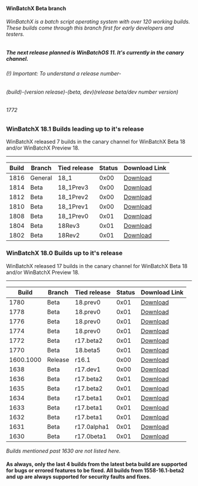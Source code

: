 #### WinBatchX Beta branch
###### WinBatchX is a batch script operating system with over 120 working builds. These builds come through this branch first for early developers and testers.

##### The next release planned is WinBatchOS 11. It's currently in the canary channel.

###### (!) Important: To understand a release number-

###### (build)-(version release)-(beta, dev)(release beta/dev number version)
###### 1772



### WinBatchX 18.1 Builds leading up to it's release

WinBatchX released 7 builds in the canary channel for WinBatchX Beta 18 and/or WinBatchX Preview 18.

***
Build | Branch | Tied release | Status | Download Link |
------|--------|--------------|--------|---------------|
1816 | General | 18_1 | 0x00 | [Download](https://github.com/bes-ptah/WinBatchX/releases/download/1810/18.1816.zip) |
1814 | Beta | 18_1Prev3 | 0x00 | [Download](https://github.com/bes-ptah/WinBatchX/releases/download/1810/18.1814.zip) |
1812 | Beta | 18_1Prev2 | 0x00 | [Download](https://github.com/bes-ptah/WinBatchX/releases/download/1810/18.1812.zip) |
1810 | Beta | 18_1Prev1 | 0x00 | [Download](https://github.com/bes-ptah/WinBatchX/releases/download/1810/18.1810.zip) |
1808 | Beta | 18_1Prev0 | 0x01 | [Download](https://github.com/bes-ptah/WinBatchX/releases/download/1808/18.1808.zip) |
1804 | Beta | 18Rev3 | 0x01 | [Download](https://github.com/bes-ptah/WinBatchX/releases/download/1804/18.1804.zip) |
1802 | Beta | 18Rev2 | 0x01 | [Download](https://github.com/bes-ptah/WinBatchX/releases/download/1802/18.1802.zip) |


### WinBatchX 18.0 Builds up to it's release

WinBatchX released 17 builds in the canary channel for WinBatchX Beta 18 and/or WinBatchX Preview 18.

***
Build | Branch | Tied release | Status | Download Link |
------|--------|--------------|--------|---------------|
1780 | Beta | 18.prev0 | 0x01 | [Download](https://github.com/bes-ptah/WinBatchX/releases/download/1780/WBX_BUILD_1780.zip) |
1778 | Beta | 18.prev0 | 0x01 | [Download](https://github.com/bes-ptah/WinBatchX/releases/download/1778/WBX_BUILD_1778.zip) |
1776 | Beta | 18.prev0 | 0x01 | [Download](https://github.com/bes-ptah/WinBatchX/releases/download/1776/WBX_BUILD_1776.zip) |
1774 | Beta | 18.prev0  | 0x01 | [Download](https://github.com/bes-ptah/WinBatchX/releases/download/1774/WBX_BUILD_1774.zip) |
1772 | Beta | r17.beta2 | 0x01 | [Download](https://github.com/bes-ptah/WinBatchX/releases/download/1772/WBX_BUILD_1772.zip) |
1770 | Beta | 18.beta5  | 0x01 | [Download](https://github.com/bes-ptah/WinBatchX/releases/download/1770/WBX_BUILD_1770.zip) |
1600.1000 | Release | r16.1 | 0x00 | [Download](https://github.com/bes-ptah/WinBatchX/releases/download/1601-16.1/WinBatchXr1600.1000.zip) |
1638 | Beta | r17.dev1 | 0x00 | [Download](https://github.com/bes-ptah/WinBatchX/releases/download/1638/WinBatchXBuild1638.zip) |
1636 | Beta | r17.beta2 | 0x01 | [Download](https://github.com/bes-ptah/WinBatchX/releases/download/1636/WinBatchXBuild1636.zip) |
1635 | Beta | r17.beta2 | 0x01 | [Download](https://github.com/bes-ptah/WinBatchX/releases/download/1635/WinBatchXBuild1635.zip) |
1634 | Beta | r17.beta1 | 0x01 | [Download](https://github.com/bes-ptah/WinBatchX/releases/download/1634/WinBatchXBuild1634.zip) |
1633 | Beta | r17.beta1 | 0x01 | [Download](https://github.com/bes-ptah/WinBatchX/releases/download/1633/WinBatchXBuild1633.zip) |
1632 | Beta | r17.beta1 | 0x01 | [Download](https://github.com/bes-ptah/WinBatchX/releases/download/1632-17.0-dev/WinBatchXBuild1632.zip) |
1631 | Beta | r17.0alpha1 | 0x01 | [Download](https://github.com/bes-ptah/WinBatchX/releases/download/1631-17.0alpha1/WinBatchXBuild1631.zip) |
1630 | Beta | r17.0beta1 | 0x01 | [Download](https://github.com/bes-ptah/WinBatchX/releases/download/1630-17.0beta.1/WinBatchXBuild1630.zip) |

*Builds mentioned past 1630 are not listed here.*

#### As always, only the last 4 builds from the latest beta build are supported for bugs or errored features to be fixed. All builds from 1558-16.1-beta2 and up are always supported for security faults and fixes.




